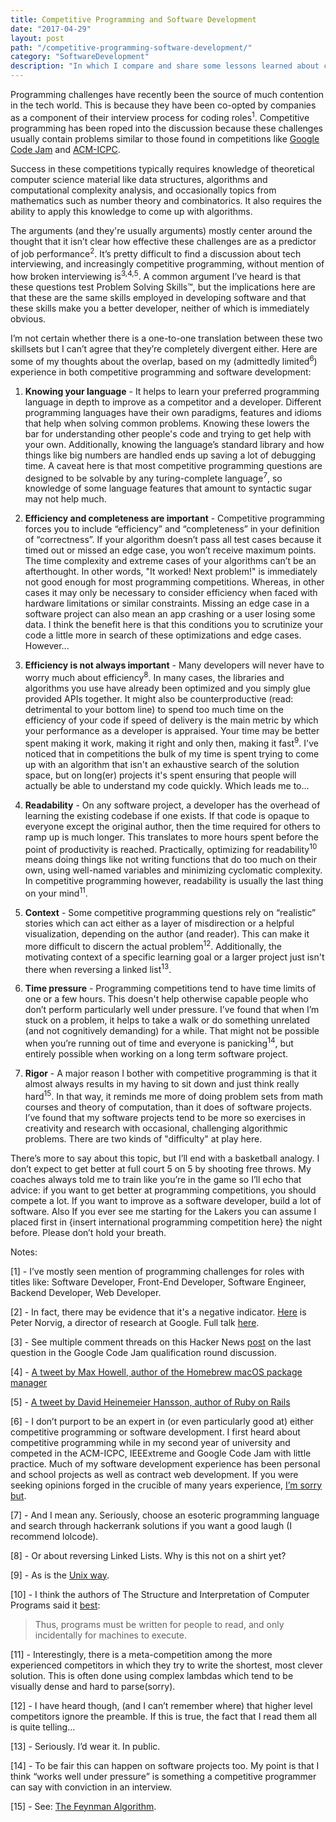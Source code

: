 ```yaml
---
title: Competitive Programming and Software Development
date: "2017-04-29"
layout: post
path: "/competitive-programming-software-development/"
category: "SoftwareDevelopment"
description: "In which I compare and share some lessons learned about competitive programming and software development."
---
```


Programming challenges have recently been the source of much contention in the tech world. This is because they have been co-opted by companies as a component of their interview process for coding roles<sup>1</sup>. Competitive programming has been roped into the discussion because these challenges usually contain problems similar to those found in competitions like [Google Code Jam](https://code.google.com/codejam/) and [ACM-ICPC](https://icpc.baylor.edu/). 

Success in these competitions typically requires knowledge of theoretical computer science material like data structures, algorithms and computational complexity analysis, and occasionally topics from mathematics such as number theory and combinatorics. It also requires the ability to apply this knowledge to come up with algorithms. 

The arguments (and they're usually arguments) mostly center around the thought that it isn’t clear how effective these challenges are as a predictor of job performance<sup>2</sup>. It’s pretty difficult to find a discussion about tech interviewing, and increasingly competitive programming, without mention of how broken interviewing is<sup>3,</sup><sup>4,</sup><sup>5</sup>. A common argument I’ve heard is that these questions test Problem Solving Skills™, but the implications here are that these are the same skills employed in developing software and that these skills make you a better developer, neither of which is immediately obvious.

I’m not certain whether there is a one-to-one translation between these two skillsets but I can’t agree that they’re completely divergent either. Here are some of my thoughts about the overlap, based on my (admittedly limited<sup>6</sup>) experience in both competitive programming and software development:

1. **Knowing your language** - It helps to learn your preferred programming language in depth to improve as a competitor and a developer. Different programming languages have their own paradigms, features and idioms that help when solving common problems. Knowing these lowers the bar for understanding other people's code and trying to get help with your own. Additionally, knowing the language’s standard library and how things like big numbers are handled ends up saving a lot of debugging time. A caveat here is that most competitive programming questions are designed to be solvable by any turing-complete language<sup>7</sup>, so knowledge of some language features that amount to syntactic sugar may not help much. 

2. **Efficiency and completeness are important** - Competitive programming forces you to include “efficiency” and “completeness” in your definition of “correctness”. If your algorithm doesn’t pass all test cases because it timed out or missed an edge case, you won’t receive maximum points. The time complexity and extreme cases of your algorithms can’t be an afterthought. In other words, "It worked! Next problem!" is immediately not good enough for most programming competitions. Whereas, in other cases it may only be necessary to consider efficiency when faced with hardware limitations or similar constraints. Missing an edge case in a software project can also mean an app crashing or a user losing some data. I think the benefit here is that this conditions you to scrutinize your code a little more in search of these optimizations and edge cases. However...

3. **Efficiency is not always important** - Many developers will never have to worry much about efficiency<sup>8</sup>. In many cases, the libraries and algorithms you use have already been optimized and you simply glue provided APIs together. It might also be counterproductive (read: detrimental to your bottom line) to spend too much time on the efficiency of your code if speed of delivery is the main metric by which your performance as a developer is appraised. Your time may be better spent making it work, making it right and only then, making it fast<sup>9</sup>. I've noticed that in competitions the bulk of my time is spent trying to come up with an algorithm that isn't an exhaustive search of the solution space, but on long(er) projects it's spent ensuring that people will actually be able to understand my code quickly. Which leads me to...

4. **Readability** - On any software project, a developer has the overhead of learning the existing codebase if one exists. If that code is opaque to everyone except the original author, then the time required for others to ramp up is much longer. This translates to more hours spent before the point of productivity is reached. Practically, optimizing for readability<sup>10</sup> means doing things like not writing functions that do too much on their own, using well-named variables and minimizing cyclomatic complexity. In competitive programming however, readability is usually the last thing on your mind<sup>11</sup>.

5. **Context** - Some competitive programming questions rely on “realistic” stories which can act either as a layer of misdirection or a helpful visualization, depending on the author (and reader). This can make it more difficult to discern the actual problem<sup>12</sup>. Additionally, the motivating context of a specific learning goal or a larger project just isn't there when reversing a linked list<sup>13</sup>. 

6. **Time pressure** - Programming competitions tend to have time limits of one or a few hours. This doesn't help otherwise capable people who don’t perform particularly well under pressure. I’ve found that when I’m stuck on a problem, it helps to take a walk or do something unrelated (and not cognitively demanding) for a while. That might not be possible when you’re running out of time and everyone is panicking<sup>14</sup>, but entirely possible when working on a long term software project.

7. **Rigor** - A major reason I bother with competitive programming is that it almost always results in my having to sit down and just think really hard<sup>15</sup>. In that way, it reminds me more of doing problem sets from math courses and theory of computation, than it does of software projects. I’ve found that my software projects tend to be more so exercises in creativity and research with occasional, challenging algorithmic problems. There are two kinds of "difficulty" at play here.

There’s more to say about this topic, but I’ll end with a basketball analogy. I don’t expect to get better at full court 5 on 5 by shooting free throws. My coaches always told me to train like you’re in the game so I’ll echo that advice: if you want to get better at programming competitions, you should compete a lot. If you want to improve as a software developer, build a lot of software. Also If you ever see me starting for the Lakers you can assume I placed first in {insert international programming competition here} the night before. Please don’t hold your breath.

Notes:

[1] - I’ve mostly seen mention of programming challenges for roles with titles like: Software Developer, Front-End Developer, Software Engineer, Backend Developer, Web Developer.

[2] - In fact, there may be evidence that it's a negative indicator. [Here](https://www.youtube.com/watch?v=DdmyUZCl75s) is Peter Norvig, a director of research at Google. Full talk [here](https://www.youtube.com/watch?v=T1O3ikmTEdA).

[3] - See multiple comment threads on this Hacker News [post](https://news.ycombinator.com/item?id=14071971) on the last question in the Google Code Jam qualification round discussion.

[4] - [A tweet by Max Howell, author of the Homebrew macOS package manager](https://twitter.com/mxcl/status/608682016205344768) 

[5] - [A tweet by David Heinemeier Hansson, author of Ruby on Rails](https://twitter.com/dhh/status/834146806594433025)

[6] - I don’t purport to be an expert in (or even particularly good at) either competitive programming or software development. I first heard about competitive programming while in my second year of university and competed in the ACM-ICPC, IEEExtreme and Google Code Jam with little practice. Much of my software development experience has been personal and school projects as well as contract web development. If you were seeking opinions forged in the crucible of many years experience, [I’m sorry but](https://www.youtube.com/watch?v=532j-186xEQ).

[7] -  And I mean any. Seriously, choose an esoteric programming language and search through hackerrank solutions if you want a good laugh (I recommend lolcode).

[8] - Or about reversing Linked Lists. Why is this not on a shirt yet?

[9] - As is the [Unix way](http://wiki.c2.com/?MakeItWorkMakeItRightMakeItFast).

[10] - I think the authors of The Structure and Interpretation of Computer Programs said it [best](https://mitpress.mit.edu/sicp/front/node3.html): 
> Thus, programs must be written for people to read, and only incidentally for machines to execute.

[11] - Interestingly, there is a meta-competition among the more experienced competitors in which they try to write the shortest, most clever solution. This is often done using complex lambdas which tend to be visually dense and hard to parse(sorry). 

[12] - I have heard though, (and I can’t remember where) that higher level competitors ignore the preamble. If this is true, the fact that I read them all is quite telling… 

[13] - Seriously. I’d wear it. In public.

[14] - To be fair this can happen on software projects too. My point is that I think “works well under pressure” is  something a competitive programmer can say with conviction in an interview. 

[15] - See: [The Feynman Algorithm](http://wiki.c2.com/?FeynmanAlgorithm).
